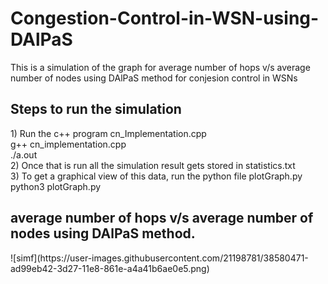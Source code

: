 # Congestion-Control-in-WSN-using-DAlPaS
This is a simulation of the graph for average number of hops v/s average number of nodes using DAlPaS method for conjesion control in WSNs

<h2>Steps to run the simulation</h2>
1) Run the c++ program cn_Implementation.cpp<br>
g++ cn_implementation.cpp<br>
./a.out<br>
2) Once that is run all the simulation result gets stored in statistics.txt<br>
3) To get a graphical view of this data, run the python file plotGraph.py<br>
python3 plotGraph.py

<h2>average number of hops v/s average number of nodes using DAlPaS method.</h2>
![simf](https://user-images.githubusercontent.com/21198781/38580471-ad99eb42-3d27-11e8-861e-a4a41b6ae0e5.png)
